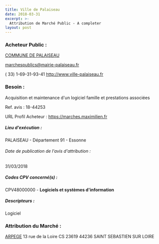 ```yaml
---
title: Ville de Palaiseau
date: 2018-03-31
excerpt: >-
  Attribution de Marché Public - A completer
layout: post
---
```


### Acheteur Public : 
<a href="/acheteur-136/siren-219104775"> COMMUNE DE PALAISEAU</a><br/>



marchespublics@mairie-palaiseau.fr

( 33) 1-69-31-93-41
http://www.ville-palaiseau.fr
### Besoin :

Acquisition et maintenance d'un logiciel famille et prestations associées

Ref. avis : 18-44253

URL Profil Acheteur : https://marches.maximilien.fr

##### Lieu d'exécution :

PALAISEAU - Département 91 - Essonne

###### Date de publication de l'avis d'attribution : 
31/03/2018

##### Codes CPV concerné(s) :
CPV48000000 - **Logiciels et systèmes d'information** <br/>

##### Descripteurs :
Logiciel <br/>

### Attribution du Marché :
<a href="/entreprise-550/siren-351421300"> ARPEGE</a>    13 rue de la Loire CS 23619 44236 SAINT SEBASTIEN SUR LOIRE <br/>
